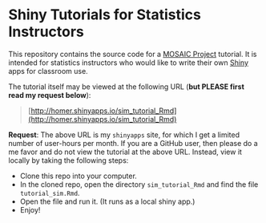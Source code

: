 # Shiny Tutorials for Statistics Instructors

This repository contains the source code for a [MOSAIC Project](http://mosaic-web.org/) tutorial.  It is intended for statistics instructors who would like to write their own [Shiny](http://shiny.rstudio.com/) apps for classroom use.

The tutorial itself may be viewed at the following URL (**but PLEASE first read my request below**):

>[http://homer.shinyapps.io/sim_tutorial_Rmd](http://homer.shinyapps.io/sim_tutorial_Rmd)

**Request**:  The above URL is my `shinyapps` site, for which I get a limited number of user-hours per month.  If you are a GitHub user, then please do a me favor and do not view the tutorial at the above URL.   Instead, view it locally by taking the following steps:

* Clone this repo into your computer.
* In the cloned repo, open the directory `sim_tutorial_Rmd` and find the file `tutorial_sim.Rmd`.
* Open the file and run it.  (It runs as a local shiny app.)
* Enjoy!